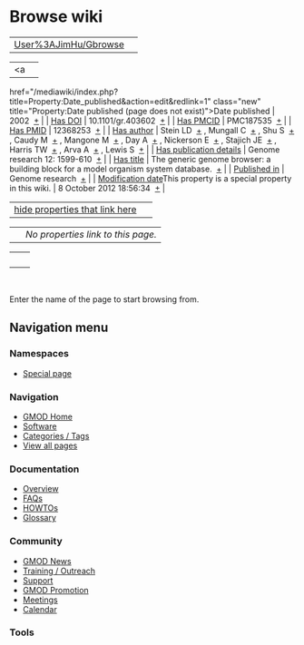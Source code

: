 



<span id="top"></span>




# <span dir="auto">Browse wiki</span>






|                                                                     |     |
|---------------------------------------------------------------------|-----|
| [User%3AJimHu/Gbrowse](/wiki/User%3AJimHu/Gbrowse "User%3AJimHu/Gbrowse") |     |

|  |  |
|----|----|
| <a
href="/mediawiki/index.php?title=Property:Date_published&amp;action=edit&amp;redlink=1"
class="new"
title="Property:Date published (page does not exist)">Date published</a> | <span class="smwb-value">2002  <span class="smwsearch">[+](/wiki/Special%3ASearchByProperty/Date-20published/2002 "Special%3ASearchByProperty/Date-20published/2002")</span></span> |
| <a
href="/mediawiki/index.php?title=Property:Has_DOI&amp;action=edit&amp;redlink=1"
class="new" title="Property:Has DOI (page does not exist)">Has DOI</a> | <span class="smwb-value">10.1101/gr.403602  <span class="smwsearch">[+](/wiki/Special%3ASearchByProperty/Has-20DOI/10.1101-2Fgr.403602 "Special%3ASearchByProperty/Has-20DOI/10.1101-2Fgr.403602")</span></span> |
| <a
href="/mediawiki/index.php?title=Property:Has_PMCID&amp;action=edit&amp;redlink=1"
class="new"
title="Property:Has PMCID (page does not exist)">Has PMCID</a> | <span class="smwb-value">PMC187535  <span class="smwsearch">[+](/wiki/Special%3ASearchByProperty/Has-20PMCID/PMC187535 "Special%3ASearchByProperty/Has-20PMCID/PMC187535")</span></span> |
| <a
href="/mediawiki/index.php?title=Property:Has_PMID&amp;action=edit&amp;redlink=1"
class="new" title="Property:Has PMID (page does not exist)">Has PMID</a> | <span class="smwb-value">12368253  <span class="smwsearch">[+](/wiki/Special%3ASearchByProperty/Has-20PMID/12368253 "Special%3ASearchByProperty/Has-20PMID/12368253")</span></span> |
| <a
href="/mediawiki/index.php?title=Property:Has_author&amp;action=edit&amp;redlink=1"
class="new"
title="Property:Has author (page does not exist)">Has author</a> | <span class="smwb-value">Stein LD  <span class="smwsearch">[+](/wiki/Special%3ASearchByProperty/Has-20author/Stein-20LD "Special%3ASearchByProperty/Has-20author/Stein-20LD")</span></span> , <span class="smwb-value">Mungall C  <span class="smwsearch">[+](/wiki/Special%3ASearchByProperty/Has-20author/Mungall-20C "Special%3ASearchByProperty/Has-20author/Mungall-20C")</span></span> , <span class="smwb-value">Shu S  <span class="smwsearch">[+](/wiki/Special%3ASearchByProperty/Has-20author/Shu-20S "Special%3ASearchByProperty/Has-20author/Shu-20S")</span></span> , <span class="smwb-value">Caudy M  <span class="smwsearch">[+](/wiki/Special%3ASearchByProperty/Has-20author/Caudy-20M "Special%3ASearchByProperty/Has-20author/Caudy-20M")</span></span> , <span class="smwb-value">Mangone M  <span class="smwsearch">[+](/wiki/Special%3ASearchByProperty/Has-20author/Mangone-20M "Special%3ASearchByProperty/Has-20author/Mangone-20M")</span></span> , <span class="smwb-value">Day A  <span class="smwsearch">[+](/wiki/Special%3ASearchByProperty/Has-20author/Day-20A "Special%3ASearchByProperty/Has-20author/Day-20A")</span></span> , <span class="smwb-value">Nickerson E  <span class="smwsearch">[+](/wiki/Special%3ASearchByProperty/Has-20author/Nickerson-20E "Special%3ASearchByProperty/Has-20author/Nickerson-20E")</span></span> , <span class="smwb-value">Stajich JE  <span class="smwsearch">[+](/wiki/Special%3ASearchByProperty/Has-20author/Stajich-20JE "Special%3ASearchByProperty/Has-20author/Stajich-20JE")</span></span> , <span class="smwb-value">Harris TW  <span class="smwsearch">[+](/wiki/Special%3ASearchByProperty/Has-20author/Harris-20TW "Special%3ASearchByProperty/Has-20author/Harris-20TW")</span></span> , <span class="smwb-value">Arva A  <span class="smwsearch">[+](/wiki/Special%3ASearchByProperty/Has-20author/Arva-20A "Special%3ASearchByProperty/Has-20author/Arva-20A")</span></span> , <span class="smwb-value">Lewis S  <span class="smwsearch">[+](/wiki/Special%3ASearchByProperty/Has-20author/Lewis-20S "Special%3ASearchByProperty/Has-20author/Lewis-20S")</span></span> |
| <a
href="/mediawiki/index.php?title=Property:Has_publication_details&amp;action=edit&amp;redlink=1"
class="new"
title="Property:Has publication details (page does not exist)">Has publication details</a> | <span class="smwb-value">Genome research 12: 1599-610  <span class="smwsearch">[+](/wiki/Special%3ASearchByProperty/Has-20publication-20details/Genome-20research-2012%3A-201599-2D610 "Special%3ASearchByProperty/Has-20publication-20details/Genome-20research-2012%3A-201599-2D610")</span></span> |
| [Has title](/wiki/Property%3AHas_title "Property:Has title") | <span class="smwb-value">The generic genome browser: a building block for a model organism system database.  <span class="smwsearch">[+](/wiki/Special%3ASearchByProperty/Has-20title/The-20generic-20genome-20browser%3A-20a-20building-20block-20for-20a-20model-20organism-20system-20database. "Special%3ASearchByProperty/Has-20title/The-20generic-20genome-20browser%3A-20a-20building-20block-20for-20a-20model-20organism-20system-20database.")</span></span> |
| <a
href="/mediawiki/index.php?title=Property:Published_in&amp;action=edit&amp;redlink=1"
class="new"
title="Property:Published in (page does not exist)">Published in</a> | <span class="smwb-value">Genome research  <span class="smwsearch">[+](/wiki/Special%3ASearchByProperty/Published-20in/Genome-20research "Special%3ASearchByProperty/Published-20in/Genome-20research")</span></span> |
| <span class="smw-highlighter" data-type="1" state="inline" data-title="Property"><span class="smwbuiltin">[Modification date](/wiki/Property:Modification_date "Property:Modification date")</span><span class="smwttcontent">This property is a special property in this wiki.</span></span> | <span class="smwb-value">8 October 2012 18:56:34  <span class="smwsearch">[+](/wiki/Special%3ASearchByProperty/Modification-20date/8-20October-202012-2018:56:34 "Special%3ASearchByProperty/Modification-20date/8-20October-202012-2018:56:34")</span></span> |

<span id="smw_browse_incoming"></span>

|  |  |
|----|----|
| [hide properties that link here](/mediawiki/index.php?title=Special:Browse&offset=0&dir=out&article=User%3AJimHu%2FGbrowse)  |  |

|     |                                    |
|-----|------------------------------------|
|     | *No properties link to this page.* |

|     |     |
|-----|-----|
|     |     |

 

Enter the name of the page to start browsing from.  








## Navigation menu



### Namespaces

- <span id="ca-nstab-special">[Special
  page](/wiki/Special%3ABrowse/User%3AJimHu-2FGbrowse "This is a special page, you cannot edit the page itself")</span>






### Navigation



- <span id="n-GMOD-Home">[GMOD Home](/wiki/Main_Page)</span>
- <span id="n-Software">[Software](/wiki/GMOD_Components)</span>
- <span id="n-Categories-.2F-Tags">[Categories /
  Tags](/wiki/Categories)</span>
- <span id="n-View-all-pages">[View all
  pages](/wiki/Special:AllPages)</span>




### Documentation



- <span id="n-Overview">[Overview](/wiki/Overview)</span>
- <span id="n-FAQs">[FAQs](/wiki/Category%3AFAQ)</span>
- <span id="n-HOWTOs">[HOWTOs](/wiki/Category%3AHOWTO)</span>
- <span id="n-Glossary">[Glossary](/wiki/Glossary)</span>




### Community



- <span id="n-GMOD-News">[GMOD News](/wiki/GMOD_News)</span>
- <span id="n-Training-.2F-Outreach">[Training /
  Outreach](/wiki/Training_and_Outreach)</span>
- <span id="n-Support">[Support](/wiki/Support)</span>
- <span id="n-GMOD-Promotion">[GMOD
  Promotion](/wiki/GMOD_Promotion)</span>
- <span id="n-Meetings">[Meetings](/wiki/Meetings)</span>
- <span id="n-Calendar">[Calendar](/wiki/Calendar)</span>




### Tools












<!-- -->




